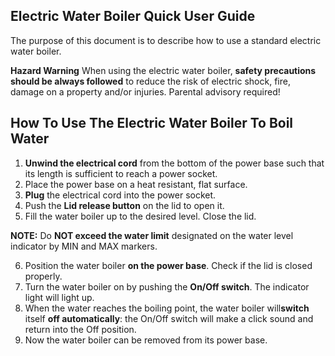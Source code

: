 ## Electric Water Boiler Quick User Guide

The purpose of this document is to describe how to use a standard electric water boiler.

 **Hazard Warning**
 When using the electric water boiler, **safety precautions should be always followed** to reduce the risk of electric shock, fire, damage on a property and/or injuries. Parental advisory required!

## How To Use The Electric Water Boiler To Boil Water
1. **Unwind the electrical cord** from the bottom of the power base such that its length is sufficient to reach a power socket.
2. Place the power base on a heat resistant, flat surface.
3. **Plug** the electrical cord into the power socket.
4. Push the **Lid release button** on the lid to open it.
5. Fill the water boiler up to the desired level. Close the lid.

 **NOTE:** Do  **NOT exceed the water limit** designated on the water level indicator by MIN and MAX markers.
 
6. Position the water boiler **on the power base**. Check if the lid is closed properly.
7. Turn the water boiler on by pushing the **On/Off switch**. The indicator light will light up.
8. When the water reaches the boiling point, the water boiler will**switch** itself **off automatically**: the On/Off switch will make a click sound and return into the Off position.
9. Now the water boiler can be removed from its power base.




